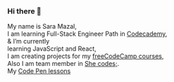 ### Hi there 👋
My name is Sara Mazal,<br>
I am learning Full-Stack Engineer Path in <a href='https://www.codecademy.com/profiles/saramazal' target='_blabk' >Codecademy</a>,<br>
& I’m currently<br>  learning JavaScript and React,<br>
                  I am creating projects for my <a href='https://www.freecodecamp.org/mazal' target='_blank'> freeCodeCamp courses</a>,<br>
                  Also I am  team member in <a href='https://she-codes.org/' target='_blabk'>She codes;</a>.<br>
                  My  <a href='https://codepen.io/Saramazal' target='_blabk'>Code Pen lessons</a>
                               
                 
                  
                 

